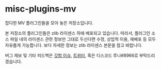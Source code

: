 # misc-plugins-mv
잡다한 MV 플러그인들을 모아 놓은 저장소입니다.

본 저장소의 플러그인들은 zlib 라이센스 하에 배포되고 있습니다. 따라서, 플러그인 소스 파일 내의 라이센스 관련 정보만 그대로 두신다면 수정, 상업적 이용, 재배포 등 모두 자유롭게 가능합니다. 보다 자세한 정보는 zlib 라이센스 본문을 참고 바랍니다.

버그 제보 및 기타 피드백은 [깃헙 이슈](https://github.com/lunabunn/misc-plugins-mv/issues), [트위터](https://twitter.com/intent/tweet?text=@iamrabbitmoon), 혹은 디스코드 루나#8966로 부탁드리겠습니다.
